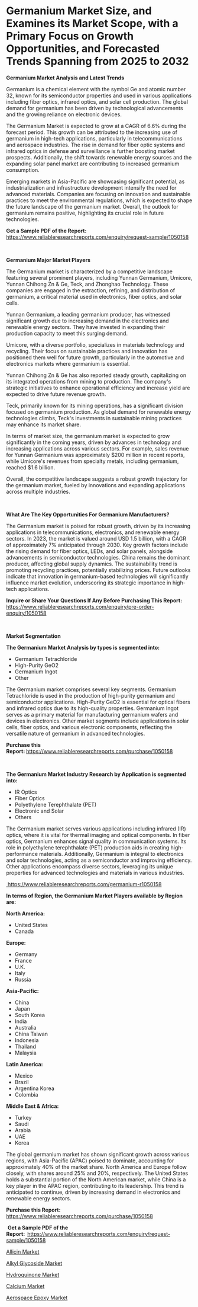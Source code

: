 <p><h1>Germanium Market Size, and Examines its Market Scope, with a Primary Focus on Growth Opportunities, and Forecasted Trends Spanning from 2025 to 2032</h1></p><p><strong>Germanium Market Analysis and Latest Trends</strong></p>
<p><p>Germanium is a chemical element with the symbol Ge and atomic number 32, known for its semiconductor properties and used in various applications including fiber optics, infrared optics, and solar cell production. The global demand for germanium has been driven by technological advancements and the growing reliance on electronic devices. </p><p>The Germanium Market is expected to grow at a CAGR of 6.6% during the forecast period. This growth can be attributed to the increasing use of germanium in high-tech applications, particularly in telecommunications and aerospace industries. The rise in demand for fiber optic systems and infrared optics in defense and surveillance is further boosting market prospects. Additionally, the shift towards renewable energy sources and the expanding solar panel market are contributing to increased germanium consumption. </p><p>Emerging markets in Asia-Pacific are showcasing significant potential, as industrialization and infrastructure development intensify the need for advanced materials. Companies are focusing on innovation and sustainable practices to meet the environmental regulations, which is expected to shape the future landscape of the germanium market. Overall, the outlook for germanium remains positive, highlighting its crucial role in future technologies.</p></p>
<p><strong>Get a Sample PDF of the Report:&nbsp;</strong> <a href="https://www.reliableresearchreports.com/enquiry/request-sample/1050158?utm_campaign=34&utm_medium=2&utm_source=Github&utm_content=ia&utm_term=31012025&utm_id=germanium">https://www.reliableresearchreports.com/enquiry/request-sample/1050158</a></p>
<p>&nbsp;</p>
<p><strong>Germanium Major Market Players</strong></p>
<p><p>The Germanium market is characterized by a competitive landscape featuring several prominent players, including Yunnan Germanium, Umicore, Yunnan Chihong Zn & Ge, Teck, and Zhonghao Technology. These companies are engaged in the extraction, refining, and distribution of germanium, a critical material used in electronics, fiber optics, and solar cells.</p><p>Yunnan Germanium, a leading germanium producer, has witnessed significant growth due to increasing demand in the electronics and renewable energy sectors. They have invested in expanding their production capacity to meet this surging demand.</p><p>Umicore, with a diverse portfolio, specializes in materials technology and recycling. Their focus on sustainable practices and innovation has positioned them well for future growth, particularly in the automotive and electronics markets where germanium is essential.</p><p>Yunnan Chihong Zn & Ge has also reported steady growth, capitalizing on its integrated operations from mining to production. The company's strategic initiatives to enhance operational efficiency and increase yield are expected to drive future revenue growth.</p><p>Teck, primarily known for its mining operations, has a significant division focused on germanium production. As global demand for renewable energy technologies climbs, Teck's investments in sustainable mining practices may enhance its market share.</p><p>In terms of market size, the germanium market is expected to grow significantly in the coming years, driven by advances in technology and increasing applications across various sectors. For example, sales revenue for Yunnan Germanium was approximately $200 million in recent reports, while Umicore's revenues from specialty metals, including germanium, reached $1.6 billion.</p><p>Overall, the competitive landscape suggests a robust growth trajectory for the germanium market, fueled by innovations and expanding applications across multiple industries.</p></p>
<p>&nbsp;</p>
<p><strong>What Are The Key Opportunities For Germanium Manufacturers?</strong></p>
<p><p>The Germanium market is poised for robust growth, driven by its increasing applications in telecommunications, electronics, and renewable energy sectors. In 2023, the market is valued around USD 1.5 billion, with a CAGR of approximately 7% anticipated through 2030. Key growth factors include the rising demand for fiber optics, LEDs, and solar panels, alongside advancements in semiconductor technologies. China remains the dominant producer, affecting global supply dynamics. The sustainability trend is promoting recycling practices, potentially stabilizing prices. Future outlooks indicate that innovation in germanium-based technologies will significantly influence market evolution, underscoring its strategic importance in high-tech applications.</p></p>
<p><strong>Inquire or Share Your Questions If Any Before Purchasing This Report:</strong> <a href="https://www.reliableresearchreports.com/enquiry/pre-order-enquiry/1050158?utm_campaign=34&utm_medium=2&utm_source=Github&utm_content=ia&utm_term=31012025&utm_id=germanium">https://www.reliableresearchreports.com/enquiry/pre-order-enquiry/1050158</a></p>
<p>&nbsp;</p>
<p><strong>Market Segmentation</strong></p>
<p><strong>The Germanium Market Analysis by types is segmented into:</strong></p>
<p><ul><li>Germanium Tetrachloride</li><li>High-Purity GeO2</li><li>Germanium Ingot</li><li>Other</li></ul></p>
<p><p>The Germanium market comprises several key segments. Germanium Tetrachloride is used in the production of high-purity germanium and semiconductor applications. High-Purity GeO2 is essential for optical fibers and infrared optics due to its high-quality properties. Germanium Ingot serves as a primary material for manufacturing germanium wafers and devices in electronics. Other market segments include applications in solar cells, fiber optics, and various electronic components, reflecting the versatile nature of germanium in advanced technologies.</p></p>
<p><strong>Purchase this Report:&nbsp;</strong><a href="https://www.reliableresearchreports.com/purchase/1050158?utm_campaign=34&utm_medium=2&utm_source=Github&utm_content=ia&utm_term=31012025&utm_id=germanium">https://www.reliableresearchreports.com/purchase/1050158</a></p>
<p>&nbsp;</p>
<p><strong>The Germanium Market Industry Research by Application is segmented into:</strong></p>
<p><ul><li>IR Optics</li><li>Fiber Optics</li><li>Polyethylene Terephthalate (PET)</li><li>Electronic and Solar</li><li>Others</li></ul></p>
<p><p>The Germanium market serves various applications including infrared (IR) optics, where it is vital for thermal imaging and optical components. In fiber optics, Germanium enhances signal quality in communication systems. Its role in polyethylene terephthalate (PET) production aids in creating high-performance materials. Additionally, Germanium is integral to electronics and solar technologies, acting as a semiconductor and improving efficiency. Other applications encompass diverse sectors, leveraging its unique properties for advanced technologies and materials in various industries.</p></p>
<p><a href="https://www.reliableresearchreports.com/germanium-r1050158?utm_campaign=34&utm_medium=2&utm_source=Github&utm_content=ia&utm_term=31012025&utm_id=germanium">&nbsp;https://www.reliableresearchreports.com/germanium-r1050158</a></p>
<p><strong>In terms of Region, the Germanium Market Players available by Region are:</strong></p>
<p>
    <p> <strong> North America: </strong>
        <ul>
            <li>United States</li>
            <li>Canada</li>
        </ul>
        </p> 
    <p> <strong> Europe: </strong>
        <ul>
            <li>Germany</li>
            <li>France</li>
            <li>U.K.</li>
            <li>Italy</li>
            <li>Russia</li>
        </ul>
        </p> 
    <p> <strong> Asia-Pacific: </strong>
        <ul>
            <li>China</li>
            <li>Japan</li>
            <li>South Korea</li>
            <li>India</li>
            <li>Australia</li>
            <li>China Taiwan</li>
            <li>Indonesia</li>
            <li>Thailand</li>
            <li>Malaysia</li>
        </ul>
        </p> 
    <p> <strong> Latin America: </strong>
        <ul>
            <li>Mexico</li>
            <li>Brazil</li>
            <li>Argentina Korea</li>
            <li>Colombia</li>
        </ul>
        </p> 
    <p> <strong> Middle East & Africa: </strong>
        <ul>
            <li>Turkey</li>
            <li>Saudi</li>
            <li>Arabia</li>
            <li>UAE</li>
            <li>Korea</li>
        </ul>
    </p>
    </p>
<p><p>The global germanium market has shown significant growth across various regions, with Asia-Pacific (APAC) poised to dominate, accounting for approximately 40% of the market share. North America and Europe follow closely, with shares around 25% and 20%, respectively. The United States holds a substantial portion of the North American market, while China is a key player in the APAC region, contributing to its leadership. This trend is anticipated to continue, driven by increasing demand in electronics and renewable energy sectors.</p></p>
<p><strong>Purchase this Report: </strong><a href="https://www.reliableresearchreports.com/purchase/1050158?utm_campaign=34&utm_medium=2&utm_source=Github&utm_content=ia&utm_term=31012025&utm_id=germanium">https://www.reliableresearchreports.com/purchase/1050158</a></p>
<p>&nbsp;<strong>Get a Sample PDF of the Report:&nbsp;&nbsp;</strong><a href="https://www.reliableresearchreports.com/enquiry/request-sample/1050158?utm_campaign=34&utm_medium=2&utm_source=Github&utm_content=ia&utm_term=31012025&utm_id=germanium">https://www.reliableresearchreports.com/enquiry/request-sample/1050158</a></p>
<p><strong></strong></p>
<p><p><a href="https://github.com/xanaanenkaly/Market-Research-Report-List-1/blob/main/allicin-market.md?utm_campaign=34&utm_medium=2&utm_source=Github&utm_content=ia&utm_term=31012025&utm_id=germanium">Allicin Market</a></p><p><a href="https://github.com/arvelm4nthig/Market-Research-Report-List-1/blob/main/alkyl-glycoside-market.md?utm_campaign=34&utm_medium=2&utm_source=Github&utm_content=ia&utm_term=31012025&utm_id=germanium">Alkyl Glycoside Market</a></p><p><a href="https://github.com/phumlaaijem/Market-Research-Report-List-1/blob/main/hydroquinone-market.md?utm_campaign=34&utm_medium=2&utm_source=Github&utm_content=ia&utm_term=31012025&utm_id=germanium">Hydroquinone Market</a></p><p><a href="https://github.com/memorirummy/Market-Research-Report-List-1/blob/main/calcium-market.md?utm_campaign=34&utm_medium=2&utm_source=Github&utm_content=ia&utm_term=31012025&utm_id=germanium">Calcium Market</a></p><p><a href="https://github.com/jaquelynhasenaue8/Market-Research-Report-List-1/blob/main/aerospace-epoxy-market.md?utm_campaign=34&utm_medium=2&utm_source=Github&utm_content=ia&utm_term=31012025&utm_id=germanium">Aerospace Epoxy Market</a></p></p>